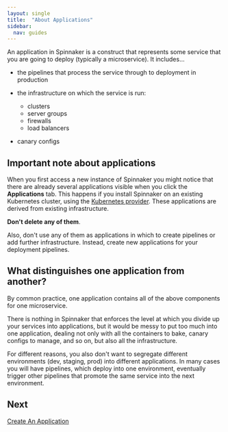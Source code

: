 ```yaml
---
layout: single
title:  "About Applications"
sidebar:
  nav: guides
---
```




An application in Spinnaker is a construct that represents some service that you
are going to deploy (typically a microservice). It includes...

* the pipelines that process the service through to deployment in production

* the infrastructure on which the service is run:
  - clusters
  - server groups
  - firewalls
  - load balancers

* canary configs

## Important note about applications

When you first access a new instance of Spinnaker you might notice that there
are already several applications visible when you click the **Applications** tab.
This happens if you install Spinnaker on an existing Kubernetes cluster, using
the [Kubernetes provider](/reference/providers/kubernetes-v2/). These applications
are derived from existing infrastructure.

**Don't delete any of them**.

Also, don't use any of them as applications in which to create pipelines or add
further infrastructure. Instead, create new applications for your deployment
pipelines.

## What distinguishes one application from another?

By common practice, one application contains all of the above components for one
microservice.

There is nothing in Spinnaker that enforces the level at which you divide up
your services into applications, but it would be messy to put too much into one
application, dealing not only with all the containers to bake, canary configs to
manage, and so on, but also all the infrastructure.

For different reasons, you also don't want to segregate different environments
(dev, staging, prod) into different applications. In many cases you will have
pipelines, which deploy into one environment, eventually trigger other pipelines
that promote the same service into the next environment.

## Next

[Create An Application](/docs/v1/guides/user/applications/create/)
